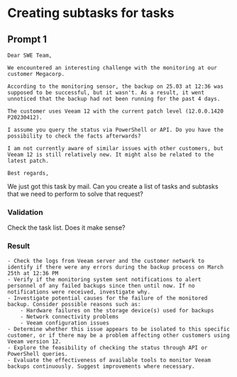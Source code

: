 # Creating subtasks for tasks

## Prompt 1

```
Dear SWE Team,

We encountered an interesting challenge with the monitoring at our customer Megacorp.

According to the monitoring sensor, the backup on 25.03 at 12:36 was supposed to be successful, but it wasn't. As a result, it went unnoticed that the backup had not been running for the past 4 days.

The customer uses Veeam 12 with the current patch level (12.0.0.1420 P20230412).

I assume you query the status via PowerShell or API. Do you have the possibility to check the facts afterwards?

I am not currently aware of similar issues with other customers, but Veeam 12 is still relatively new. It might also be related to the latest patch.

Best regards,
```

We just got this task by mail. Can you create a list of tasks and subtasks that we need to perform to solve that request?

### Validation

Check the task list. Does it make sense?

### Result

    - Check the logs from Veeam server and the customer network to identify if there were any errors during the backup process on March 25th at 12:36 PM
    - Verify if the monitoring system sent notifications to alert personnel of any failed backups since then until now. If no notifications were received, investigate why.
    - Investigate potential causes for the failure of the monitored backup. Consider possible reasons such as:
        - Hardware failures on the storage device(s) used for backups
        - Network connectivity problems
        - Veeam configuration issues
    - Determine whether this issue appears to be isolated to this specific customer, or if there may be a problem affecting other customers using Veeam version 12.
    - Explore the feasibility of checking the status through API or PowerShell queries.
    - Evaluate the effectiveness of available tools to monitor Veeam backups continuously. Suggest improvements where necessary.
